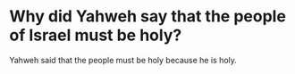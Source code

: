 # Why did Yahweh say that the people of Israel must be holy?

Yahweh said that the people must be holy because he is holy.
